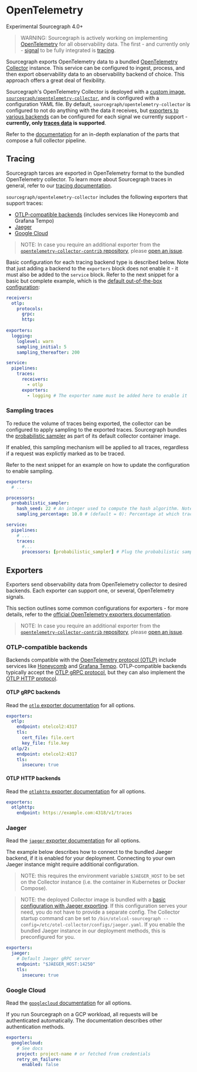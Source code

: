 # OpenTelemetry

<span class="badge badge-experimental">Experimental</span> <span class="badge badge-note">Sourcegraph 4.0+</span>

> WARNING: Sourcegraph is actively working on implementing [OpenTelemetry](https://opentelemetry.io/) for all observability data. The first - and currently only - [signal](https://opentelemetry.io/docs/concepts/signals/) to be fully integrated is [tracing](./tracing.md).

Sourcegraph exports OpenTelemetry data to a bundled [OpenTelemetry Collector](https://opentelemetry.io/docs/collector/) instance.
This service can be configured to ingest, process, and then export observability data to an observability backend of choice.
This approach offers a great deal of flexibility.

Sourcegraph's OpenTelemetry Collector is deployed with a [custom image, `sourcegraph/opentelemetry-collector`](https://sourcegraph.com/github.com/sourcegraph/sourcegraph/-/tree/docker-images/opentelemetry-collector), and is configured with a configuration YAML file.
By default, `sourcegraph/opentelemetry-collector` is configured to not do anything with the data it receives, but [exporters to various backends](#exporters) can be configured for each signal we currently support - **currently, only [traces data](#tracing) is supported**.

Refer to the [documentation](https://opentelemetry.io/docs/collector/configuration/) for an in-depth explanation of the parts that compose a full collector pipeline.

## Tracing

Sourcegraph tarces are exported in OpenTelemetry format to the bundled OpenTelemetry collector.
To learn more about Sourcegraph traces in general, refer to our [tracing documentation](tracing.md).

`sourcegraph/opentelemetry-collector` includes the following exporters that support traces:

- [OTLP-compatible backends](#otlp-compatible-backends) (includes services like Honeycomb and Grafana Tempo)
- [Jaeger](#jaeger)
- [Google Cloud](#google-cloud)

> NOTE: In case you require an additional exporter from the [`opentelemetry-collector-contrib` repository](https://github.com/open-telemetry/opentelemetry-collector-contrib/tree/main/exporter), please [open an issue](https://github.com/sourcegraph/sourcegraph/issues).

Basic configuration for each tracing backend type is described below. Note that just adding a backend to the `exporters` block does not enable it - it must also be added to the `service` block.
Refer to the next snippet for a basic but complete example, which is the [default out-of-the-box configuration](https://sourcegraph.com/github.com/sourcegraph/sourcegraph/-/blob/docker-images/opentelemetry-collector/configs/logging.yaml):

```yaml
receivers:
  otlp:
    protocols:
      grpc:
      http:
        
exporters:
  logging:
    loglevel: warn
    sampling_initial: 5
    sampling_thereafter: 200

service:
  pipelines:
    traces:
      receivers:
        - otlp
      exporters:
        - logging # The exporter name must be added here to enable it
```

### Sampling traces

To reduce the volume of traces being exported, the collector can be configured to apply sampling to the exported traces. Sourcegraph bundles the [probabilistic sampler](https://github.com/open-telemetry/opentelemetry-collector-contrib/tree/main/processor/probabilisticsamplerprocessor) as part of its default collector container image.

If enabled, this sampling mechanism will be applied to all traces, regardless if a request was explictly marked as to be traced.

Refer to the next snippet for an example on how to update the configuration to enable sampling.

```yaml
exporters:
  # ...

processors:
  probabilistic_sampler:
    hash_seed: 22 # An integer used to compute the hash algorithm. Note that all collectors for a given tier (e.g. behind the same load balancer) should have the same hash_seed.
    sampling_percentage: 10.0 # (default = 0): Percentage at which traces are sampled; >= 100 samples all traces

service:
  pipelines:
    # ...
    traces:
      #...
      processors: [probabilistic_sampler] # Plug the probabilistic sampler to the traces. 
```

## Exporters

Exporters send observability data from OpenTelemetry collector to desired backends.
Each exporter can support one, or several, OpenTelemetry signals.

This section outlines some common configurations for exporters - for more details, refer to the [official OpenTelemetry exporters documentation](https://opentelemetry.io/docs/collector/configuration/#exporters).

> NOTE: In case you require an additional exporter from the [`opentelemetry-collector-contrib` repository](https://github.com/open-telemetry/opentelemetry-collector-contrib/tree/main/exporter), please [open an issue](https://github.com/sourcegraph/sourcegraph/issues).

### OTLP-compatible backends

Backends compatible with the [OpenTelemetry protocol (OTLP)](https://github.com/open-telemetry/opentelemetry-specification/blob/main/specification/protocol/otlp.md) include services like [Honeycomb](https://docs.honeycomb.io/getting-data-in/opentelemetry-overview/) and [Grafana Tempo](https://grafana.com/blog/2021/04/13/how-to-send-traces-to-grafana-clouds-tempo-service-with-opentelemetry-collector/).
OTLP-compatible backends typically accept the [OTLP gRPC protocol](#otlp-grpc-backends), but they can also implement the [OTLP HTTP protocol](#otlp-http-backends).

#### OTLP gRPC backends

Read the [`otlp` exporter documentation](https://github.com/open-telemetry/opentelemetry-collector/blob/main/exporter/otlpexporter/README.md) for all options.

```yaml
exporters:
  otlp:
    endpoint: otelcol2:4317
    tls:
      cert_file: file.cert
      key_file: file.key
  otlp/2:
    endpoint: otelcol2:4317
    tls:
      insecure: true
```

#### OTLP HTTP backends

Read the [`otlphttp` exporter documentation](https://github.com/open-telemetry/opentelemetry-collector/tree/main/exporter/otlphttpexporter/README.md) for all options.

```yaml
exporters:
  otlphttp:
    endpoint: https://example.com:4318/v1/traces
```

### Jaeger

Read the [`jaeger` exporter documentation](https://github.com/open-telemetry/opentelemetry-collector-contrib/blob/main/exporter/jaegerexporter/README.md) for all options.  

The example below describes how to connect to the bundled Jaeger backend, if it is enabled for your deployment. Connecting to your own Jaeger instance might require additional configuration.

> NOTE: this requires the environment variable `$JAEGER_HOST` to be set on the Collector instance (i.e. the container in Kubernetes or Docker Compose).

<span class="virtual-br"></span>

> NOTE: the deployed Collector image is bundled with a [basic configuration with Jaeger exporting](https://sourcegraph.com/github.com/sourcegraph/sourcegraph/-/blob/docker-images/opentelemetry-collector/configs/jaeger.yaml). If this configuration serves your need, you do not have to provide a separate config. The Collector startup command can be set to `/bin/otelcol-sourcegraph --config=/etc/otel-collector/configs/jaeger.yaml`. If you enable the bundled Jaeger instance in our deployment methods, this is preconfigured for you.

```yaml
exporters:
  jaeger:
    # Default Jaeger gRPC server
    endpoint: "$JAEGER_HOST:14250"
    tls:
      insecure: true
```

### Google Cloud

Read the [`googlecloud` documentation](https://github.com/open-telemetry/opentelemetry-collector-contrib/blob/main/exporter/googlecloudexporter/README.md) for all options.

If you run Sourcegraph on a GCP workload, all requests will be authenticated automatically. The documentation describes other authentication methods.

```yaml
exporters:
  googlecloud:
    # See docs
    project: project-name # or fetched from credentials
    retry_on_failure:
      enabled: false
```
